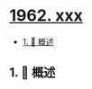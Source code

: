 # [1962. xxx](https://github.com/Tdahuyou/TNotes.leetcode/tree/main/notes/1962.%20xxx)

<!-- region:toc -->

- [1. 📝 概述](#1--概述)

<!-- endregion:toc -->

## 1. 📝 概述
